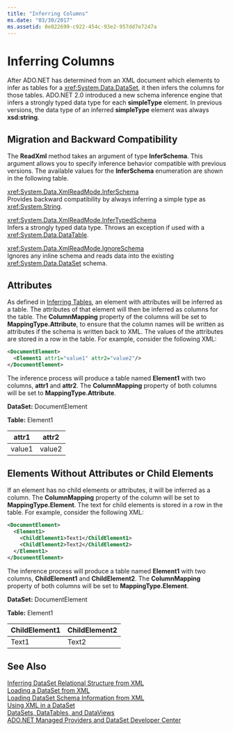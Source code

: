```yaml
---
title: "Inferring Columns"
ms.date: "03/30/2017"
ms.assetid: 0e022699-c922-454c-93e2-957dd7e7247a
---
```

# Inferring Columns
After ADO.NET has determined from an XML document which elements to infer as tables for a <xref:System.Data.DataSet>, it then infers the columns for those tables. ADO.NET 2.0 introduced a new schema inference engine that infers a strongly typed data type for each **simpleType** element. In previous versions, the data type of an inferred **simpleType** element was always **xsd:string**.  

## Migration and Backward Compatibility  
 The **ReadXml** method takes an argument of type **InferSchema**. This argument allows you to specify inference behavior compatible with previous versions. The available values for the **InferSchema** enumeration are shown in the following table.  

 <xref:System.Data.XmlReadMode.InferSchema>  
 Provides backward compatibility by always inferring a simple type as <xref:System.String>.  

 <xref:System.Data.XmlReadMode.InferTypedSchema>  
 Infers a strongly typed data type. Throws an exception if used with a <xref:System.Data.DataTable>.  

 <xref:System.Data.XmlReadMode.IgnoreSchema>  
 Ignores any inline schema and reads data into the existing <xref:System.Data.DataSet> schema.  

## Attributes  
 As defined in [Inferring Tables](../../../../../docs/framework/data/adonet/dataset-datatable-dataview/inferring-tables.md), an element with attributes will be inferred as a table. The attributes of that element will then be inferred as columns for the table. The **ColumnMapping** property of the columns will be set to **MappingType.Attribute**, to ensure that the column names will be written as attributes if the schema is written back to XML. The values of the attributes are stored in a row in the table. For example, consider the following XML:  

```xml  
<DocumentElement>  
  <Element1 attr1="value1" attr2="value2"/>  
</DocumentElement>  
```  

 The inference process will produce a table named **Element1** with two columns, **attr1** and **attr2**. The **ColumnMapping** property of both columns will be set to **MappingType.Attribute**.  

 **DataSet:** DocumentElement  

 **Table:** Element1  


|attr1|attr2|  
|-----------|-----------|  
|value1|value2|  

## Elements Without Attributes or Child Elements  
 If an element has no child elements or attributes, it will be inferred as a column. The **ColumnMapping** property of the column will be set to **MappingType.Element**. The text for child elements is stored in a row in the table. For example, consider the following XML:  

```xml  
<DocumentElement>  
  <Element1>  
    <ChildElement1>Text1</ChildElement1>  
    <ChildElement2>Text2</ChildElement2>  
  </Element1>  
</DocumentElement>  
```  

 The inference process will produce a table named **Element1** with two columns, **ChildElement1** and **ChildElement2**. The **ColumnMapping** property of both columns will be set to **MappingType.Element**.  

 **DataSet:** DocumentElement  

 **Table:** Element1  


|ChildElement1|ChildElement2|  
|-------------------|-------------------|  
|Text1|Text2|  

## See Also  
 [Inferring DataSet Relational Structure from XML](../../../../../docs/framework/data/adonet/dataset-datatable-dataview/inferring-dataset-relational-structure-from-xml.md)  
 [Loading a DataSet from XML](../../../../../docs/framework/data/adonet/dataset-datatable-dataview/loading-a-dataset-from-xml.md)  
 [Loading DataSet Schema Information from XML](../../../../../docs/framework/data/adonet/dataset-datatable-dataview/loading-dataset-schema-information-from-xml.md)  
 [Using XML in a DataSet](../../../../../docs/framework/data/adonet/dataset-datatable-dataview/using-xml-in-a-dataset.md)  
 [DataSets, DataTables, and DataViews](../../../../../docs/framework/data/adonet/dataset-datatable-dataview/index.md)  
 [ADO.NET Managed Providers and DataSet Developer Center](http://go.microsoft.com/fwlink/?LinkId=217917)
